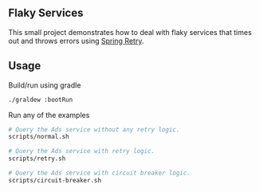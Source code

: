 Flaky Services
--------------

This small project demonstrates how to deal with flaky services that times out and throws errors using [Spring Retry](https://github.com/spring-projects/spring-retry).

## Usage

Build/run using gradle

```bash
./graldew :bootRun
```

Run any of the examples

```bash
# Query the Ads service without any retry logic.
scripts/normal.sh

# Query the Ads service with retry logic.
scripts/retry.sh

# Query the Ads service with circuit breaker logic.
scripts/circuit-breaker.sh
```

